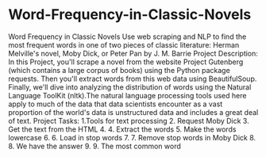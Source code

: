 # Word-Frequency-in-Classic-Novels
Word Frequency in Classic Novels Use web scraping and NLP to find the most frequent words  in one of two pieces of classic literature: Herman Melville's  novel, Moby Dick, or Peter Pan by J. M. Barrie Project Description: In this Project, you'll scrape a novel from the website Project Gutenberg  (which contains a large corpus of books) using the Python package requests.  Then you'll extract words from this web data using BeautifulSoup. Finally,  we'll dive into analyzing the distribution of words using the Natural  Language ToolKit (nltk).The natural language processing tools used here  apply to much of the data that data scientists encounter as a vast proportion  of the world's data is unstructured data and includes a great deal of text.
Project Tasks: 
1.Tools for text processing 
2. Request Moby Dick 
3. Get the text from the HTML 
4. 4. Extract the words 
5. Make the words lowercase 
6. 6. Load in stop words 
7. 7. Remove stop words in Moby Dick 
8. 8. We have the answer
9. 9. The most common word
